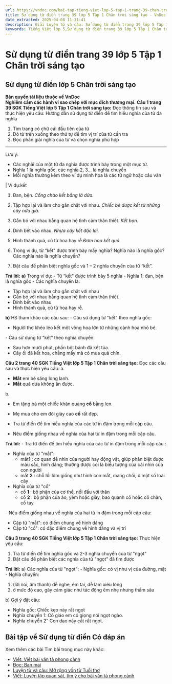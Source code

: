 ```yaml
---
url: https://vndoc.com/bai-tap-tieng-viet-lop-5-tap-1-trang-39-chan-troi-sang-tao-319200
title: Sử dụng từ điển trang 39 lớp 5 Tập 1 Chân trời sáng tạo - VnDoc.com
date_extracted: 2025-04-08 11:31:41
description: Giải Luyện từ và câu: Sử dụng từ điển trang 39 lớp 5 Tập 1 Chân trời sáng tạo gồm các phần hướng dẫn giải chi tiết, đầy đủ nhất chỉ có trên VnDoc. Mời các bạn tham khảo.
keywords: Tiếng Việt lớp 5,Sử dụng từ điển trang 39 lớp 5 Tập 1 Chân trời sáng tạo,Bài tập Tiếng Việt lớp 5 Tập 1 trang 39 Chân trời sáng tạo,Sử dụng từ điển lớp 5 Chân trời sáng tạo,Tiếng Việt lớp 5 trang 39 Tập 1 Chân trời sáng tạo,Luyện tập Sử dụng từ điển lớp 5,Luyện từ và câu Sử dụng từ điển đa lớp 5,Từ đa lớp 5 trang 39 Tiếng Việt lớp 5 Chân trời sáng tạo,Tiếng Việt lớp 5 Tập 1,sgk Tiếng Việt lớp 5
---
```


# Sử dụng từ điển trang 39 lớp 5 Tập 1 Chân trời sáng tạo
## **Sử dụng từ điển lớp 5 Chân trời sáng tạo**
**Bản quyền tài liệu thuộc về VnDoc**  
**Nghiêm cấm các hành vi sao chép với mục đích thương mại.**
**Câu 1 trang 39 SGK Tiếng Việt lớp 5 Tập 1 Chân trời sáng tạo:** Đọc thông tin sau và thực hiện yêu cầu:
Hướng dẫn sử dụng từ điển để tìm hiểu nghĩa của từ đa nghĩa
  1. Tìm trang có chữ cái đầu tiên của từ
  2. Dò từ trên xuống theo thứ tự để tìm vị trí của từ cần tra
  3. Đọc phần giải nghĩa của từ và chọn nghĩa phù hợp

---  
Lưu ý:
  * Các nghãi của một từ đa nghĩa được trình bày trong một mục từ.
  * Nghĩa 1 là nghĩa gốc, các nghĩa 2, 3... là nghĩa chuyển
  * Mỗi nghĩa thường kèm theo ví dụ minh họa là các từ ngữ hoặc câu văn

| Ví dụ:kết
  1. Đan, bện. _Cổng chào kết bằng lá dừa._
  2. Tập hợp lại và làm cho gắn chặt với nhau. _Chiếc bè được kết từ những cây nứa già._
  3. Gắn bó với nhau bằng quan hệ tình cảm thân thiết. _Kết bạn._
  4. Dính bết vào nhau. _Nhựa cây kết đặc lại._
  5. Hình thành quả, củ từ hoa hay rễ._Đơm hoa kết quả_

  1. Trong ví dụ, từ “kết" được trình bày mấy nghĩa? Nghĩa nào là nghĩa gốc? Các nghĩa nào là nghĩa chuyển?
  2. Đặt câu để phân biệt nghĩa gốc và 1 – 2 nghĩa chuyển của từ “kết”.

**Trả lời:**
**a\)** Trong ví dụ:
\- Từ “kết" được trình bày 5 nghĩa
\- Nghĩa 1: đan, bện là nghĩa gốc
\- Các nghĩa chuyển là:
  * Tập hợp lại và làm cho gắn chặt với nhau
  * Gắn bó với nhau bằng quan hệ tình cảm thân thiết.
  * Dính bết vào nhau
  * Hình thành quả, củ từ hoa hay rễ.

**b\)** HS tham khảo các câu sau:
\- Câu sử dụng từ "kết" theo nghĩa gốc:
  * Người thợ khéo léo kết một vòng hoa lớn từ những cành hoa nhỏ bé.

\- Câu sử dụng từ "kết" theo nghĩa chuyển:
  * Sau hơn mười phút, phần bột bánh đã kết tủa.
  * Cây ổi đã kết hoa, chẳng mấy mà có mùa quả chín.

**Câu 2 trang 40 SGK Tiếng Việt lớp 5 Tập 1 Chân trời sáng tạo:** Đọc các câu sau và thực hiện yêu cầu:
a.
  * **Mắt** em bé sáng long lanh.
  * **Mắt** quả dứa không ăn được.

b.
  * Em tặng bà một chiếc khăn quàng **cổ** bằng len.
  * Mẹ mua cho em đôi giày cao **cổ** rất đẹp.

  * Tra từ điền đề tìm hiểu nghĩa của các từ in đậm trong mỗi cặp câu.
  * Nêu điểm giống nhau về nghĩa của hai từ in đậm trong mỗi cặp câu.

**Trả lời:**
\- Tra từ điền đề tìm hiểu nghĩa của các từ in đậm trong mỗi cặp câu.:
  * Nghĩa của từ "mắt":
    * mắt**1** : cơ quan để nhìn của người hay động vật, giúp phân biệt được màu sắc, hình dáng; thường được coi là biểu tượng của cái nhìn của con người
    * mắt **2** : chỗ lồi lõm giống như hình con mắt, mang chồi, ở một số loài cây
  * Nghĩa của từ "cổ"
    * cổ **1** : bộ phận của cơ thể, nối đầu với thân
    * cổ **2** : bộ phận của áo, yếm hoặc giày, bao quanh cổ hoặc cổ chân, cổ tay

\- Nêu điểm giống nhau về nghĩa của hai từ in đậm trong mỗi cặp câu:
  * Cặp từ "mắt": có điểm chung về hình dáng
  * Cặp từ "cổ": có đặc điểm chung về hình dáng và vị trí

**Câu 3 trang 40 SGK Tiếng Việt lớp 5 Tập 1 Chân trời sáng tạo:** Thực hiện yêu cầu:
  1. Tra từ điển để tìm nghĩa gốc và 2-3 nghĩa chuyển của từ "ngọt"
  2. Đặt câu để phân biệt các nghĩa của từ "ngọt" đã tìm được

**Trả lời:**
a\) Các nghĩa của từ "ngọt":
\- Nghĩa gốc: có vị như vị của đường, mật
\- Nghĩa chuyển:
  1. \(lời nói, âm thanh\) dễ nghe, êm tai, dễ làm xiêu lòng
  2. ở mức độ cao, gây cảm giác như tác động êm nhẹ nhưng thấm sâu

b\) Gợi ý đặt câu:
  * Nghĩa gốc: Chiếc kẹo này rất ngọt
  * Nghĩa chuyển 1: Cô giáo em có giọng nói ngọt ngào.
  * Nghĩa chuyển 2" Con dao này cắt rất ngọt.

## **Bài tập về Sử dụng từ điển Có đáp án**
Xem thêm các bài Tìm bài trong mục này khác:
  * [Viết: Viết bài văn tả phong cảnh](</bai-tap-tieng-viet-lop-5-tap-1-trang-40-chan-troi-sang-tao-319204>)
  * [Đọc: Ban mai](</bai-tap-tieng-viet-lop-5-tap-1-trang-42-chan-troi-sang-tao-319205>)
  * [Luyện từ và câu: Mở rộng vốn từ Tuổi thơ](</bai-tap-tieng-viet-lop-5-tap-1-trang-43-chan-troi-sang-tao-319207>)
  * [Viết: Luyện tập quan sát, tìm ý cho bài văn tả phong cảnh](</bai-tap-tieng-viet-lop-5-tap-1-trang-44-chan-troi-sang-tao-319208>)

